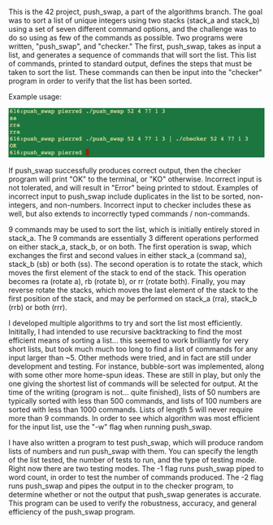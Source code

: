 

This is the 42 project, push_swap, a part of the algorithms branch. The goal was to sort a list of unique integers using two stacks (stack_a and stack_b) using a set of seven different command options, and the challenge was to do so using as few of the commands as possible. Two programs were written, "push_swap", and "checker." The first, push_swap, takes as input a list, and generates a sequence of commands that will sort the list. This list of commands, printed to standard output, defines the steps that must be taken to sort the list. These commands can then be input into the "checker" program in order to verify that the list has been sorted. 

Example usage: 

![example](example1.png)


If push_swap successfully produces correct output, then the checker program will print "OK" to the terminal, or "KO" otherwise. Incorrect input is not tolerated, and will result in "Error" being printed to stdout. Examples of incorrect input to push_swap include duplicates in the list to be sorted, non-integers, and non-numbers. Incorrect input to checker includes these as well, but also extends to incorrectly typed commands / non-commands.

9 commands may be used to sort the list, which is initially entirely stored in stack_a. The 9 commands are essentially 3 different operations performed on either stack_a, stack_b, or on both. The first operation is swap, which exchanges the first and second values in either stack_a (command sa), stack_b (sb) or both (ss). The second operation is to rotate the stack, which moves the first element of the stack to end of the stack. This operation becomes ra (rotate a), rb (rotate b), or rr (rotate both). Finally, you may reverse rotate the stacks, which moves the last element of the stack to the first position of the stack, and may be performed on stack_a (rra), stack_b (rrb) or both (rrr).

I developed multiple algorithms to try and sort the list most efficiently. Inititally, I had intended to use recursive backtracking to find the most efficient means of sorting a list... this seemed to work brilliantly for very short lists, but took much much too long to find a list of commands for any input larger than ~5. Other methods were tried, and in fact are still under development and testing. For instance, bubble-sort was implemented, along with some other more home-spun ideas. These are still in play, but only the one giving the shortest list of commands will be selected for output. At the time of the writing (program is not... quite finished), lists of 50 numbers are typically sorted with less than 500 commands, and lists of 100 numbers are sorted with less than 1000 commands. Lists of length 5 will never require more than 9 commands. In order to see which algorithm was most efficient for the input list, use the "-w" flag when running push_swap.

I have also written a program to test push_swap, which will produce random lists of numbers and run push_swap with them. You can specify the length of the list tested, the number of tests to run, and the type of testing mode. Right now there are two testing modes. The -1 flag runs push_swap piped to word count, in order to test the number of commands produced. The -2 flag runs push_swap and pipes the output in to the checker program, to determine whether or not the output that push_swap generates is accurate. This program can be used to verify the robustness, accuracy, and general efficiency of the push_swap program.
